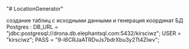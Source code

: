 "# LocationGenerator" 

создание таблиц с исходными данными и генерация координат
БД Postgres :
 DB_URL = "jdbc:postgresql://drona.db.elephantsql.com:5432/kirsciwz";
 USER = "kirsciwz";
 PASS = "9-l6CRJaATRDvJs7bdrXbu3y2Tt4Zlwv";
